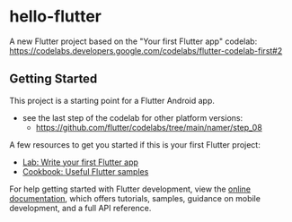 # hello-flutter

A new Flutter project based on the "Your first Flutter app" codelab:
https://codelabs.developers.google.com/codelabs/flutter-codelab-first#2

## Getting Started

This project is a starting point for a Flutter Android app.
- see the last step of the codelab for other platform versions:
    - https://github.com/flutter/codelabs/tree/main/namer/step_08

A few resources to get you started if this is your first Flutter project:

- [Lab: Write your first Flutter app](https://docs.flutter.dev/get-started/codelab)
- [Cookbook: Useful Flutter samples](https://docs.flutter.dev/cookbook)

For help getting started with Flutter development, view the
[online documentation](https://docs.flutter.dev/), which offers tutorials,
samples, guidance on mobile development, and a full API reference.
